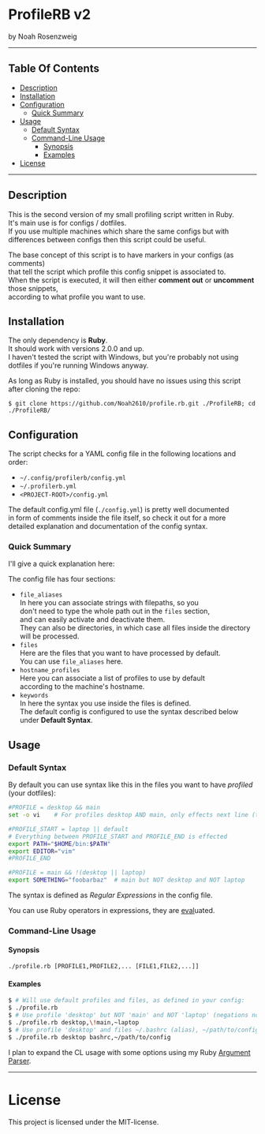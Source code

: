 # ProfileRB v2
by Noah Rosenzweig

---

## Table Of Contents
* [Description](#description)
* [Installation](#installation)
* [Configuration](#configuration)
  * [Quick Summary](#quick-summary)
* [Usage](#usage)
  * [Default Syntax](#default-syntax)
  * [Command-Line Usage](#command-line-usage)
    * [Synopsis](#synopsis)
    * [Examples](#examples)
* [License](#license)

---

## Description
This is the second version of my small profiling script written in Ruby.  
It's main use is for configs / dotfiles.  
If you use multiple machines which share the same configs but with differences between configs then this script could be useful.  
  
The base concept of this script is to have markers in your configs (as comments)  
that tell the script which profile this config snippet is associated to.  
When the script is executed, it will then either **comment out** or **uncomment** those snippets,  
according to what profile you want to use.

## Installation
The only dependency is **Ruby**.  
It should work with versions 2.0.0 and up.  
I haven't tested the script with Windows, but you're probably not using  
dotfiles if you're running Windows anyway.
  
As long as Ruby is installed, you should have no issues using this script  
after cloning the repo:
```
$ git clone https://github.com/Noah2610/profile.rb.git ./ProfileRB; cd ./ProfileRB/
```

## Configuration
The script checks for a YAML config file in the following locations and order:
* `~/.config/profilerb/config.yml`
* `~/.profilerb.yml`
* `<PROJECT-ROOT>/config.yml`
  
The default config.yml file (`./config.yml`) is pretty well documented  
in form of comments inside the file itself, so check it out for a more  
detailed explanation and documentation of the config syntax.

### Quick Summary
I'll give a quick explanation here:  
  
The config file has four sections:
* `file_aliases`  
  In here you can associate strings with filepaths, so you  
  don't need to type the whole path out in the `files` section,  
  and can easily activate and deactivate them.  
  They can also be directories, in which case all files inside the directory will be processed.
* `files`  
  Here are the files that you want to have processed by default.  
  You can use `file_aliases` here.
* `hostname_profiles`  
  Here you can associate a list of profiles to use by default  
  according to the machine's hostname.
* `keywords`  
  In here the syntax you use inside the files is defined.  
  The default config is configured to use the syntax described below under __Default Syntax__.

## Usage
### Default Syntax
By default you can use syntax like this in the files you want to have _profiled_ (your dotfiles):
```sh
#PROFILE = desktop && main
set -o vi    # For profiles desktop AND main, only effects next line (this line)

#PROFILE_START = laptop || default
# Everything between PROFILE_START and PROFILE_END is effected
export PATH="$HOME/bin:$PATH"
export EDITOR="vim"
#PROFILE_END

#PROFILE = main && !(desktop || laptop)
export SOMETHING="foobarbaz"  # main but NOT desktop and NOT laptop
```
The syntax is defined as _Regular Expressions_ in the config file.  
  
You can use Ruby operators in expressions, they are <u>eval</u>uated.  
  

### Command-Line Usage
#### Synopsis
```
./profile.rb [PROFILE1,PROFILE2,... [FILE1,FILE2,...]]
```
#### Examples
```sh
$ # Will use default profiles and files, as defined in your config:
$ ./profile.rb
$ # Use profile 'desktop' but NOT 'main' and NOT 'laptop' (negations not recommended) and default files:
$ ./profile.rb desktop,\!main,~laptop
$ # Use profile 'desktop' and files ~/.bashrc (alias), ~/path/to/config:
$ ./profile.rb desktop bashrc,~/path/to/config
```

I plan to expand the CL usage with some options using my Ruby [Argument Parser](https://github.com/Noah2610/ArgumentParser).

---

# License
This project is licensed under the MIT-license.
